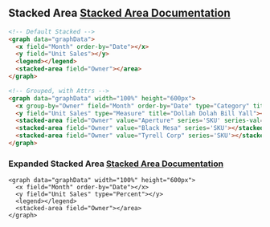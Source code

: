 <h2>
    Stacked Area
    <span class="api-link">
      <a href="../documentation/#stacked-area">Stacked Area Documentation</a>
    </span>
</h2>

<div class="white-panel">
  <graph data="graphData" width="100%" height="600px">
    <x field="Month" order-by="Date"></x>
    <y field="Unit Sales"></y>
    <legend></legend>
    <stacked-area field="Owner"></area>
  </graph>
</div>

```html
<!-- Default Stacked -->
<graph data="graphData">
  <x field="Month" order-by="Date"></x>
  <y field="Unit Sales"></y>
  <legend></legend>
  <stacked-area field="Owner"></area>
</graph>
```

<div class="white-panel">
  <graph data="graphData" width="100%" height="600px">
    <x group-by="Owner" field="Month" order-by="Date" type="Category" title="Cream, Get the Money"></x>
    <y field="Unit Sales" type="Measure" title="Dollah Dolah Bill Yall"></y>
    <stacked-area field="Owner" value="Aperture" series='SKU' series-val="Theta Pack 6 Standard, Theta Pacl 18 Standard"></stacked-area>
    <stacked-area field="Owner" value="Black Mesa" series='SKU'></stacked-area>
    <stacked-area field="Owner" value="Tyrell Corp" series='SKU'></stacked-area>
  </graph>
</div>

```html
<!-- Grouped, with Attrs -->
<graph data="graphData" width="100%" height="600px">
  <x group-by="Owner" field="Month" order-by="Date" type="Category" title="Cream, Get the Money"></x>
  <y field="Unit Sales" type="Measure" title="Dollah Dolah Bill Yall"></y>
  <stacked-area field="Owner" value="Aperture" series='SKU' series-val="Theta Pack 6 Standard, Theta Pacl 18 Standard"></stacked-area>
  <stacked-area field="Owner" value="Black Mesa" series='SKU'></stacked-area>
  <stacked-area field="Owner" value="Tyrell Corp" series='SKU'></stacked-area>
</graph>
```

<h3>
    Expanded Stacked Area
    <span class="api-link">
      <a href="/documentation/#expanded-stacked-area">Stacked Area Documentation</a>
    </span>
</h3>

<div class="white-panel">
  <graph data="graphData" width="100%" height="600px">
    <x field="Month" order-by="Date"></x>
    <y field="Unit Sales" type="Percent"></y>
    <legend></legend>
    <stacked-area field="Owner"></area>
  </graph>
</div>

```
<graph data="graphData" width="100%" height="600px">
  <x field="Month" order-by="Date"></x>
  <y field="Unit Sales" type="Percent"></y>
  <legend></legend>
  <stacked-area field="Owner"></area>
</graph>
```
